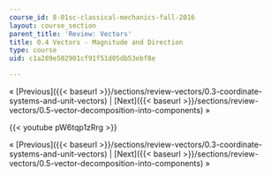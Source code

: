 ```yaml
---
course_id: 8-01sc-classical-mechanics-fall-2016
layout: course_section
parent_title: 'Review: Vectors'
title: 0.4 Vectors - Magnitude and Direction
type: course
uid: c1a289e502901cf91f51d05db53ebf8e

---
```


« [Previous]({{< baseurl >}}/sections/review-vectors/0.3-coordinate-systems-and-unit-vectors) | [Next]({{< baseurl >}}/sections/review-vectors/0.5-vector-decomposition-into-components) »

{{< youtube pW6tqp1zRrg >}}

« [Previous]({{< baseurl >}}/sections/review-vectors/0.3-coordinate-systems-and-unit-vectors) | [Next]({{< baseurl >}}/sections/review-vectors/0.5-vector-decomposition-into-components) »
